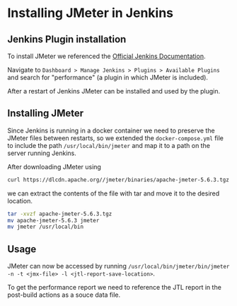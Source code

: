 # Installing JMeter in Jenkins

## Jenkins Plugin installation

To install JMeter we referenced the [Official Jenkins Documentation](https://www.jenkins.io/doc/book/using/using-jmeter-with-jenkins/#install-the-performance-plugin).

Navigate to `Dashboard > Manage Jenkins > Plugins > Available Plugins` and search for "performance" (a plugin in which JMeter is included).

After a restart of Jenkins JMeter can be installed and used by the plugin.

## Installing JMeter

Since Jenkins is running in a docker container we need to preserve the JMeter files between restarts, so we extended the `docker-compose.yml` file to include the path `/usr/local/bin/jmeter` and map it to a path on the server running Jenkins.

After downloading JMeter using 

```bash
curl https://dlcdn.apache.org//jmeter/binaries/apache-jmeter-5.6.3.tgz --output apache-jmeter-5.6.3.tgz
```

we can extract the contents of the file with tar and move it to the desired location.

```bash
tar -xvzf apache-jmeter-5.6.3.tgz
mv apache-jmeter-5.6.3 jmeter
mv jmeter /usr/local/bin
```


## Usage

JMeter can now be accessed by running `/usr/local/bin/jmeter/bin/jmeter -n -t <jmx-file> -l <jtl-report-save-location>`.

To get the performance report we need to reference the JTL report in the post-build actions as a souce data file.
